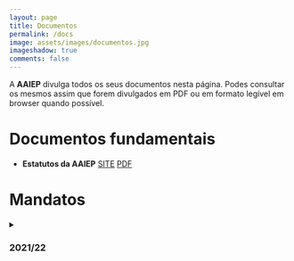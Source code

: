 ```yaml
---
layout: page
title: Documentos
permalink: /docs
image: assets/images/documentos.jpg
imageshadow: true
comments: false
---
```


A **AAIEP** divulga todos os seus documentos nesta página. Podes consultar os mesmos assim que forem divulgados em PDF ou em formato legível em browser quando possível.

# Documentos fundamentais

<ul>
  <li><b>Estatutos da AAIEP</b> <a href="/docs/estatutos"><span class="badge badge-primary">SITE</span></a> <a href="/docs/estatutos"><span class="badge badge-primary">PDF</span></a></li>
</ul>

# Mandatos

<details>
<summary><h3>2021/22</h3></summary>
<ul>
  <li>Documento Exemplar <a href="/docs"><span class="badge badge-primary">PDF</span></a></li>
</ul>
</details>
